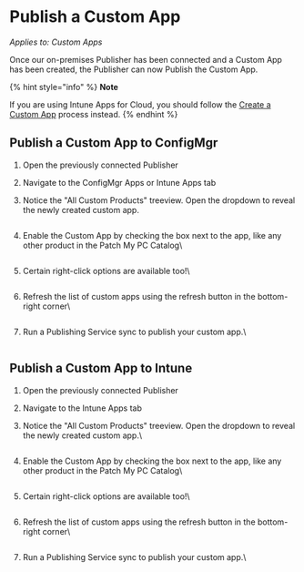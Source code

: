 # Publish a Custom App

_Applies to: Custom Apps_

Once our on-premises Publisher has been connected and a Custom App has been created, the Publisher can now Publish the Custom App.

{% hint style="info" %}
**Note**

If you are using Intune Apps for Cloud, you should follow the [Create a Custom App](create-a-custom-app/) process instead.
{% endhint %}

## Publish a Custom App to ConfigMgr

1. Open the previously connected Publisher
2. Navigate to the ConfigMgr Apps or Intune Apps tab
3.  Notice the "All Custom Products" treeview. Open the dropdown to reveal the newly created custom app.

    <figure><img src="../../.gitbook/assets/12treeview.png" alt=""><figcaption></figcaption></figure>


4.  Enable the Custom App by checking the box next to the app, like any other product in the Patch My PC Catalog\


    <figure><img src="../../.gitbook/assets/13EnableProduct.png" alt=""><figcaption></figcaption></figure>
5.  Certain right-click options are available too!\


    <figure><img src="../../.gitbook/assets/14rightclickoptions.png" alt=""><figcaption></figcaption></figure>
6.  Refresh the list of custom apps using the refresh button in the bottom-right corner\


    <figure><img src="../../.gitbook/assets/15Refresh.png" alt=""><figcaption></figcaption></figure>
7.  Run a Publishing Service sync to publish your custom app.\


    <figure><img src="../../.gitbook/assets/16ConfigMgrAppCreated.png" alt=""><figcaption></figcaption></figure>



## Publish a Custom App to Intune

1. Open the previously connected Publisher
2. Navigate to the Intune Apps tab
3.  Notice the "All Custom Products" treeview. Open the dropdown to reveal the newly created custom app.\


    <figure><img src="../../.gitbook/assets/17IntuneApps.png" alt=""><figcaption></figcaption></figure>
4.  Enable the Custom App by checking the box next to the app, like any other product in the Patch My PC Catalog\


    <figure><img src="../../.gitbook/assets/18SelectApps.png" alt=""><figcaption></figcaption></figure>
5.  Certain right-click options are available too!\


    <figure><img src="../../.gitbook/assets/09RightCLickOptions.png" alt=""><figcaption></figcaption></figure>
6.  Refresh the list of custom apps using the refresh button in the bottom-right corner\


    <figure><img src="../../.gitbook/assets/20Refreshbutton.png" alt=""><figcaption></figcaption></figure>
7.  Run a Publishing Service sync to publish your custom app.\


    <figure><img src="../../.gitbook/assets/21Success.png" alt=""><figcaption></figcaption></figure>
